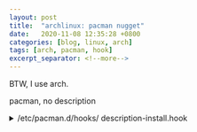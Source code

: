 ```yaml
---
layout: post
title:  "archlinux: pacman nugget"
date:   2020-11-08 12:35:28 +0800
categories: [blog, linux, arch]
tags: [arch, pacman, hook]
excerpt_separator: <!--more-->
---
```

BTW, I use arch.

pacman, no description

<!--more-->

<details>
<summary>
/etc/pacman.d/hooks/ description-install.hook
</summary>
```shell
# Display description of packages installed / upgraded / removed
[Trigger]
Operation = Install

Type = Package
Target = *

[Action]
# for xargs:
Depends = findutils
Depends = expac
Description = HOOK : Display full description of packages (install)
When = PreTransaction
# provide target name on stdin:
NeedsTargets
Exec = /usr/bin/xargs expac -S "      | %-10n:  %d"
```
</details>
